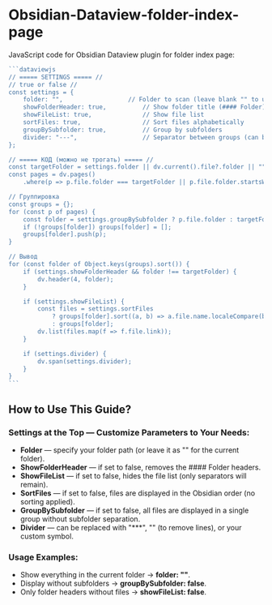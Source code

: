 # Obsidian-Dataview-folder-index-page
JavaScript code for Obsidian Dataview plugin for folder index page:
````JavaScript
```dataviewjs
// ===== SETTINGS ===== //
// true or false //
const settings = {
    folder: "",                  // Folder to scan (leave blank "" to use the current folder)
    showFolderHeader: true,          // Show folder title (#### Folder)
    showFileList: true,              // Show file list
    sortFiles: true,                 // Sort files alphabetically
    groupBySubfolder: true,          // Group by subfolders
    divider: "---",                  // Separator between groups (can be changed to "***" or "")
};

// ===== КОД (можно не трогать) ===== //
const targetFolder = settings.folder || dv.current().file?.folder || "";
const pages = dv.pages()
    .where(p => p.file.folder === targetFolder || p.file.folder.startsWith(targetFolder + "/"));

// Группировка
const groups = {};
for (const p of pages) {
    const folder = settings.groupBySubfolder ? p.file.folder : targetFolder;
    if (!groups[folder]) groups[folder] = [];
    groups[folder].push(p);
}

// Вывод
for (const folder of Object.keys(groups).sort()) {
    if (settings.showFolderHeader && folder !== targetFolder) {
        dv.header(4, folder);
    }

    if (settings.showFileList) {
        const files = settings.sortFiles 
            ? groups[folder].sort((a, b) => a.file.name.localeCompare(b.file.name)) 
            : groups[folder];
        dv.list(files.map(f => f.file.link));
    }

    if (settings.divider) {
        dv.span(settings.divider);
    }
}
```
````

## How to Use This Guide?

### Settings at the Top — Customize Parameters to Your Needs:

* **Folder** — specify your folder path (or leave it as "" for the current folder).
* **ShowFolderHeader** — if set to false, removes the #### Folder headers.
* **ShowFileList** — if set to false, hides the file list (only separators will remain).
* **SortFiles** — if set to false, files are displayed in the Obsidian order (no sorting applied).
* **GroupBySubfolder** — if set to false, all files are displayed in a single group without subfolder separation.
* **Divider** — can be replaced with "***", "" (to remove lines), or your custom symbol.

### Usage Examples:

* Show everything in the current folder → **folder: ""**.
* Display without subfolders → **groupBySubfolder: false**.
* Only folder headers without files → **showFileList: false**.
